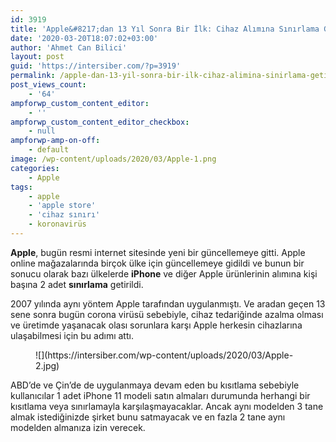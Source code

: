 ```yaml
---
id: 3919
title: 'Apple&#8217;dan 13 Yıl Sonra Bir İlk: Cihaz Alımına Sınırlama Getirildi'
date: '2020-03-20T18:07:02+03:00'
author: 'Ahmet Can Bilici'
layout: post
guid: 'https://intersiber.com/?p=3919'
permalink: /apple-dan-13-yil-sonra-bir-ilk-cihaz-alimina-sinirlama-getirildi/
post_views_count:
    - '64'
ampforwp_custom_content_editor:
    - ''
ampforwp_custom_content_editor_checkbox:
    - null
ampforwp-amp-on-off:
    - default
image: /wp-content/uploads/2020/03/Apple-1.png
categories:
    - Apple
tags:
    - apple
    - 'apple store'
    - 'cihaz sınırı'
    - koronavirüs
---
```


**Apple**, bugün resmi internet sitesinde yeni bir güncellemeye gitti. Apple online mağazalarında birçok ülke için güncellemeye gidildi ve bunun bir sonucu olarak bazı ülkelerde **iPhone** ve diğer Apple ürünlerinin alımına kişi başına 2 adet **sınırlama** getirildi.

2007 yılında aynı yöntem Apple tarafından uygulanmıştı. Ve aradan geçen 13 sene sonra bugün corona virüsü sebebiyle, cihaz tedariğinde azalma olması ve üretimde yaşanacak olası sorunlara karşı Apple herkesin cihazlarına ulaşabilmesi için bu adımı attı.

<figure class="wp-block-image size-large">![](https://intersiber.com/wp-content/uploads/2020/03/Apple-2.jpg)</figure>ABD’de ve Çin’de de uygulanmaya devam eden bu kısıtlama sebebiyle kullanıcılar 1 adet iPhone 11 modeli satın almaları durumunda herhangi bir kısıtlama veya sınırlamayla karşılaşmayacaklar. Ancak aynı modelden 3 tane almak istediğinizde şirket bunu satmayacak ve en fazla 2 tane aynı modelden almanıza izin verecek.